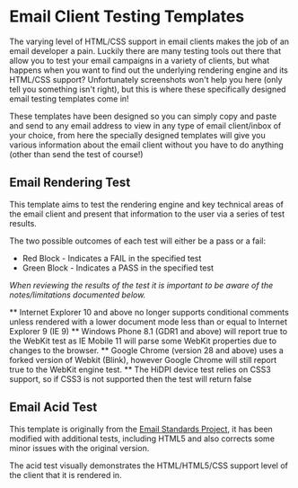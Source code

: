Email Client Testing Templates
====================

The varying level of HTML/CSS support in email clients makes the job of an email developer a pain. Luckily there are many testing tools out there that allow you to test your email campaigns in a variety of clients, but what happens when you want to find out the underlying rendering engine and its HTML/CSS support? Unfortunately screenshots won't help you here (only tell you something isn't right), but this is where these specifically designed email testing templates come in!

These templates have been designed so you can simply copy and paste and send to any email address to view in any type of email client/inbox of your choice, from here the specially designed templates will give you various information about the email client without you have to do anything (other than send the test of course!)

## Email Rendering Test

This template aims to test the rendering engine and key technical areas of the email client and present that information to the user via a series of test results.

The two possible outcomes of each test will either be a pass or a fail:

* Red Block - Indicates a FAIL in the specified test
* Green Block - Indicates a PASS in the specified test

*When reviewing the results of the test it is important to be aware of the notes/limitations documented below.*

** Internet Explorer 10 and above no longer supports conditional comments unless rendered with a lower document mode less than or equal to Internet Explorer 9 (IE 9)
** Windows Phone 8.1 (GDR1 and above) will report true to the WebKit test as IE Mobile 11 will parse some WebKit properties due to changes to the browser.
** Google Chrome (version 28 and above) uses a forked version of Webkit (Blink), however Google Chrome will still report true to the WebKit engine test.
** The HiDPI device test relies on CSS3 support, so if CSS3 is not supported then the test will return false

## Email Acid Test

This template is originally from the [Email Standards Project](http://www.email-standards.org/acid-test), it has been modified with additional tests, including HTML5 and also corrects some minor issues with the original version.

The acid test visually demonstrates the HTML/HTML5/CSS support level of the client that it is rendered in.


